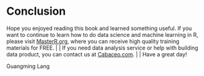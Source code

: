 # Conclusion

Hope you enjoyed reading this book and learned something useful. If you want to continue to learn how to do data science and machine learning in R, please visit [MasterR.org](http://masterr.org), where you can receive high quality training materials for FREE.
|  |
If you need data analysis service or help with building data product, you can contact us at [Cabaceo.com](www.cabaceo.com).
|  |
Have a great day!

Guangming Lang
